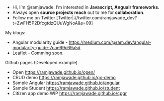 
 - Hi, I’m @ramjawade. I’m interested in **Javascript, Angualr frameworks.**
 - Always open **source projects reach** out to me for **collaboration**.
- Follow me on Twitter [Twitter|://twitter.com/ramjawade_dev?t=ZwFH5P2DfcgtdzQUuWgNoA&s=09]

My blogs:
- Angular modularity guide - https://medium.com/@ram.dev/angular-modularity-guide-7cae69c69a5d
- Leaflet - Comming soon.

Github pages (Developed example)
- Open https://ramjawade.github.io/open/
- CRUD demo https://ramjawade.github.io/gx-demo
- Sample Angular https://ramjawade.github.io/angular
- Sample Student https://ramjawade.github.io/student
- Citizen app demo WIP https://ramjawade.github.io/cpgr
<!---
dhondiramjawade/dhondiramjawade is a ✨ special ✨ repository because its `README.md` (this file) appears on your GitHub profile.
You can click the Preview link to take a look at your changes .
--->
